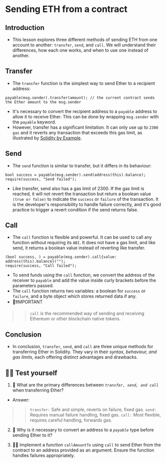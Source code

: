 # Sending ETH from a contract

## Introduction
- This lesson explores three different methods of sending ETH from one account to another: `transfer`, `send`, and `call`. We will understand their differences, how each one works, and when to use one instead of another.

## Transfer
- The `transfer` function is the simplest way to send Ether to a recipient address:
```
payable(msg.sender).transfer(amount); // the current contract sends the Ether amount to the msg.sender
```

- It's necessary to convert the recipient address to a `payable` address to allow it to receive Ether. This can be done by wrapping `msg.sender` with the `payable` keyword.
- However, transfer has a significant limitation. It can only use up to `2300 gas` and it reverts any transaction that exceeds this gas limit, as illustrated by [Solidity by Example](https://solidity-by-example.org/sending-ether/).

## Send
- The `send` function is similar to transfer, but it differs in its behaviour:
```
bool success = payable(msg.sender).send(address(this).balance);
require(success, "Send failed");
```

- Like transfer, send also has a gas limit of 2300. If the gas limit is reached, it will not revert the transaction but return a boolean value `(true or false)` to indicate the `success` or `failure` of the transaction. It is the developer's responsibility to handle failure correctly, and it's good practice to trigger a revert condition if the send returns false.

## Call
- The `call` function is flexible and powerful. It can be used to call any function without requiring its `ABI`. It does not have a gas limit, and like send, it returns a boolean value instead of reverting like transfer.
```
(bool success, ) = payable(msg.sender).call{value: address(this).balance}("");
require(success, "Call failed");
```

- To send funds using the `call` function, we convert the address of the receiver to `payable` and add the value inside curly brackets before the parameters passed.
- The `call` function returns two variables: a boolean for `success` or `failure`, and a byte object which stores returned data if any.
- 👀❗IMPORTANT
>> `call` is the recommended way of sending and receiving Ethereum or other blockchain native tokens.

## Conclusion
- In conclusion, `transfer`, `send`, and `call` are three unique methods for transferring Ether in Solidity. They vary in their *syntax, behaviour, and gas limits*, each offering distinct advantages and drawbacks.

## 🧑‍💻 Test yourself
1. 📕 What are the primary differences between *`transfer, send, and call`* when transferring Ether?
- Answer:

>> `transfer:` Safe and simple, reverts on failure, fixed gas.
>> `send:` Requires manual failure handling, fixed gas.
>> `call:` Most flexible, requires careful handling, forwards gas.

2. 📕 Why is it necessary to convert an address to a *`payable`* type before sending Ether to it?

3. 🧑‍💻 Implement a function `callAmountTo` using `call` to send Ether from the contract to an address provided as an argument. Ensure the function handles failures appropriately.
